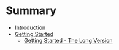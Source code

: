 # Summary

* [Introduction](README.md)
* [Getting Started](getting-started/README.md)
   * [Getting Started - The Long Version](getting-started/first-steps.md)

